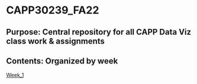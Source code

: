 # CAPP30239_FA22

## Purpose: Central repository for all CAPP Data Viz class work & assignments

## Contents: Organized by week
 [Week_1](week_1)
